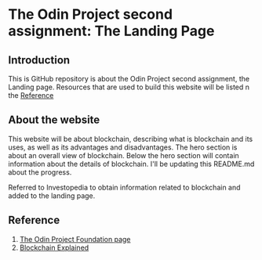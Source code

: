 # The Odin Project second assignment: The Landing Page

## Introduction

This is GitHub repository is about the Odin Project second assignment, the Landing page. Resources that are used to build this website will be listed n the [Reference](#Reference)

## About the website

This website will be about blockchain, describing what is blockchain and its uses, as well as its advantages and disadvantages.
The hero section is about an overall view of blockchain. Below the hero section will contain information about the details of blockchain. 
I'll be updating this README.md about the progress.

Referred to Investopedia to obtain information related to blockchain and added to the landing page. 

## Reference

1. [The Odin Project Foundation page](https://www.theodinproject.com/paths/foundations/courses/foundations/lessons/landing-page)
2. [Blockchain Explained](https://www.investopedia.com/terms/b/blockchain.asp#toc-pros-and-cons-of-blockchain)